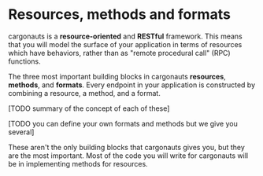 # Resources, methods and formats

cargonauts is a **resource-oriented** and **RESTful** framework. This means
that you will model the surface of your application in terms of resources
which have behaviors, rather than as "remote procedural call" (RPC) functions.

The three most important building blocks in cargonauts **resources**,
**methods**, and **formats**. Every endpoint in your application is constructed
by combining a resource, a method, and a format.

[TODO summary of the concept of each of these]

[TODO you can define your own formats and methods but we give you several]

These aren't the only building blocks that cargonauts gives you, but they are
the most important. Most of the code you will write for cargonauts will be in
implementing methods for resources.
